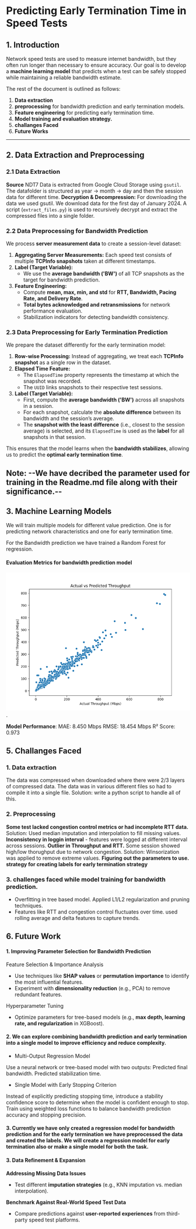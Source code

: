 # Predicting Early Termination Time in Speed Tests  

## 1. Introduction  
Network speed tests are used to measure internet bandwidth, but they often run longer than necessary to ensure accuracy. Our goal is to develop a **machine learning model** that predicts when a test can be safely stopped while maintaining a reliable bandwidth estimate.  

The rest of the  document is outlined as follows:  
1. **Data extraction**
2. **preprocessing** for bandwidth prediction and early termination models.  
3. **Feature engineering** for predicting early termination time.  
4. **Model training and evaluation strategy.**  
5. **challanges Faced**
6. **Future Works**

---

## 2. Data Extraction and Preprocessing  

### 2.1 Data Extraction  
**Source** 
NDT7 Data is extracted from Google Cloud Storage using `gsutil`.  The datafolder is structured as year -> month -> day and then the session data for different time.
**Decryption & Decompression:** 
For downloading the data we used gsutil. We download data for the first day of January 2024.
A script (`extract_files.py`) is used to recursively decrypt and extract the compressed files into a single folder.  

### 2.2 Data Preprocessing for Bandwidth Prediction  
We process **server measurement data** to create a session-level dataset:  
1. **Aggregating Server Measurements:** Each speed test consists of multiple **TCPInfo snapshots** taken at different timestamps.  
2. **Label (Target Variable):**  
   - We use the **average bandwidth ('BW')** of all TCP snapshots as the target for bandwidth prediction.  
3. **Feature Engineering:**  
   - Compute **mean, max, min, and std** for **RTT, Bandwidth, Pacing Rate, and Delivery Rate**.  
   - **Total bytes acknowledged and retransmissions** for network performance evaluation.  
   - Stabilization indicators for detecting bandwidth consistency.  


### 2.3 Data Preprocessing for Early Termination Prediction  
We prepare the dataset differently for the early termination model:  
1. **Row-wise Processing:** Instead of aggregating, we treat each **TCPInfo snapshot** as a single row in the dataset.  
2. **Elapsed Time Feature:**  
   - The `ElapsedTime` property represents the timestamp at which the snapshot was recorded.  
   - The `UUID` links snapshots to their respective test sessions.  
3. **Label (Target Variable):**  
   - First, compute the **average bandwidth ('BW')** across all snapshots in a session.  
   - For each snapshot, calculate the **absolute difference** between its bandwidth and the session’s average.  
   - The **snapshot with the least difference** (i.e., closest to the session average) is selected, and its `ElapsedTime` is used as the **label** for all snapshots in that session.  

This ensures that the model learns when the **bandwidth stabilizes**, allowing us to predict the **optimal early termination time**.  


**Note:** --We have decribed the parameter used for training in the Readme.md file along with their significance.--
---

## 3. Machine Learning Models  

We will train multiple models for different value prediction. One is for predicting network characteristics and one for early termination time.

For the Bandwidth prediction we have trained a Random Forest for regression.

#### Evaluation Metrics for bandwidth prediction model 
![Alt Text](./Figure_1.png).

**Model Performance**:
MAE: 8.450 Mbps
RMSE: 18.454 Mbps
R² Score: 0.973


## 5. Challanges Faced
### 1. Data extraction
   The data was compressed when downloaded where there were 2/3 layers of compressed data.
   The data was in various different files so had to compile it into a single file.
   Solution: write a python script to handle all of this.

### 2. Preprocessing 
   **Some test lacked congestion control metrics or had incomplete RTT data.**
   Solution: Used median imputation and interpolation to fill missing values.
   **Inconsistency in loggin interval** - features were logged at different interval across sessions.
   **Outlier in Throughput and RTT.**
   Some session showed high/low thorughput due to network congestion.
   Solution: Winsorization was applied to remove extreme values.
   **Figuring out the parameters to use.**
   **strategy for creating labels for early termination strategy**

### 3. challenges faced while model training for bandwidth prediction.
- Overfitting in tree based model. Applied L1/L2 regularization and pruning techniques.
- Features like RTT and congestion control fluctuates over time. used rolling average and delta features to capture trends.


## 6. Future Work

#### 1. Improving Parameter Selection for Bandwidth Prediction
 Feature Selection & Importance Analysis
- Use techniques like **SHAP values** or **permutation importance** to identify the most influential features.
- Experiment with **dimensionality reduction** (e.g., PCA) to remove redundant features.

 Hyperparameter Tuning
- Optimize parameters for tree-based models (e.g., **max depth, learning rate, and regularization** in XGBoost).


#### 2. We can explore combining bandwidth prediction and early termination into a single model to improve efficiency and reduce complexity. 
- Multi-Output Regression Model

Use a neural network or tree-based model with two outputs:
Predicted final bandwidth.
Predicted stabilization time.


- Single Model with Early Stopping Criterion

Instead of explicitly predicting stopping time, introduce a stability confidence score to determine when the model is confident enough to stop.
Train using weighted loss functions to balance bandwidth prediction accuracy and stopping precision.

#### 3. Currently we have only created a regression model for bandwidth prediction and for the early termination we have preprocessed the data and created the labels. We will create a regression model for early termination also or make a single model for both the task.


#### 3. Data Refinement & Expansion
**Addressing Missing Data Issues**
- Test different **imputation strategies** (e.g., KNN imputation vs. median interpolation).

**Benchmark Against Real-World Speed Test Data**
- Compare predictions against **user-reported experiences** from third-party speed test platforms.

